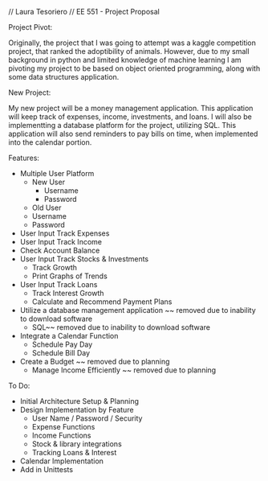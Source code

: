 // Laura Tesoriero // EE 551 - Project Proposal

Project Pivot:

Originally, the project that I was going to attempt was a kaggle competition project, that ranked the adoptibility of animals. However, 
due to my small background in python and limited knowledge of machine learning I am pivoting my project to be based on object oriented 
programming, along with some data structures application. 

New Project:

My new project will be a money management application. This application will keep track of expenses, income, investments, and loans. I 
will also be implementting a database platform for the project, utilizing SQL. This application will also send reminders to pay bills on 
time, when implemented into the calendar portion. 

Features:
- Multiple User Platform
  - New User
    - Username
     - Password
   - Old User 
    - Username
    - Password  
- User Input Track Expenses
- User Input Track Income
- Check Account Balance 
- User Input Track Stocks & Investments
  - Track Growth
  - Print Graphs of Trends
- User Input Track Loans 
  - Track Interest Growth
  - Calculate and Recommend Payment Plans
- Utilize a database management application ~~ removed due to inability to download software
  - SQL~~ removed due to inability to download software
- Integrate a Calendar Function
  - Schedule Pay Day
  - Schedule Bill Day
- Create a Budget ~~ removed due to planning 
  - Manage Income Efficiently  ~~ removed due to planning 

To Do:
- Initial Architecture Setup & Planning
- Design Implementation by Feature
  - User Name / Password / Security
  - Expense Functions
  - Income Functions
  - Stock & library integrations
  - Tracking Loans & Interest
- Calendar Implementation
- Add in Unittests


